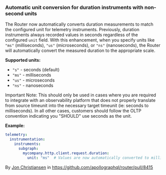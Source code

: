 ### Automatic unit conversion for duration instruments with non-second units

The Router now automatically converts duration measurements to match the configured unit for telemetry instruments.
Previously, duration instruments always recorded values in seconds regardless of the configured `unit` field.
With this enhancement, when you specify units like `"ms"` (milliseconds), `"us"` (microseconds), or `"ns"` (nanoseconds),
the Router will automatically convert the measured duration to the appropriate scale.

**Supported units:**
- `"s"` - seconds (default)
- `"ms"` - milliseconds
- `"us"` - microseconds
- `"ns"` - nanoseconds

Important Note: This should only be used in cases where you are required to integrate with an observability platform that does not properly translate from source timeunit into the necessary target timeunit (ie: seconds to milliseconds).  In all other cases, 
customers should follow the OLTP convention indicating you "SHOULD" use seconds as the unit.

**Example:**
```yaml title="router.yaml"
telemetry:
  instrumentation:
    instruments:
      subgraph:
        mycompany.http.client.request.duration:
          unit: "ms"  # Values are now automatically converted to milliseconds
```

By [Jon Christiansen](https://github.com/theJC) in https://github.com/apollographql/router/pull/8415
